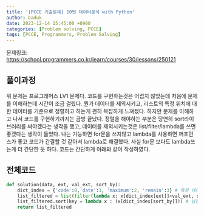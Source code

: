```yaml
---
title: '[PCCE 기출문제] 10번 데이터분석 with Python'
author: baduk
date: 2023-12-14 15:45:00 +0900
categories: [Problem solving, PCCE]
tags: [PCCE, Programmers, Problem Solving]
---
```

문제링크:
<https://school.programmers.co.kr/learn/courses/30/lessons/250121>
## 풀이과정
위 문제는 프로그래머스 LV1 문제다. 코드를 구현하는것은 어렵지 않았는데 처음에 문제를 이해하는데 시간이 조금 걸렸다. 뭔가 데이터를 제외시키고, 리스트의 특정 위치에 대한 데이터를 기준으로 정렬하고 하는게 괜히 복잡하게 느껴졌다. 하지만 문제를 이해하고 나서 코드를 구현하기까지는 금방 끝났다. 정렬을 해야하는 부분은 당연히 sort라이브러리를 써야겠다는 생각을 했고, 데이터를 제외시키는것은 list/filter/lambda를 쓰면 좋겠다는 생각이 들었다. 나는 가능하면 for문을 쓰지않고 lambda를 사용하면 퍼포먼스가 좋고 코드가 간결할 것 같아서 lambda로 해결했다. 사실 for문 보다도 lambda쓰는게 더 간단한 듯 하다. 코드는 간단하게 아래와 같이 작성하였다.

## 전체코드

```python
def solution(data, ext, val_ext, sort_by):
    dict_index = {'code':0,'date':1, 'maximum':2, 'remain':3} # 특정 데이터에대한 위치를 딕셔너리를 통해 접근하기 위해 만든것
    list_filtered = list(filter(lambda x: x[dict_index[ext]]<val_ext, data)) # 조건에 맞추어 제외시키기
    list_filtered.sort(key = lambda x : (x[dict_index[sort_by]])) # 남은 데이터를 특정 데이터에 대해서 어센딩으로 정렬하기
    return list_filtered
```